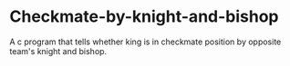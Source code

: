 # Checkmate-by-knight-and-bishop
A c program that tells whether king is in checkmate position by opposite team's knight and bishop.
